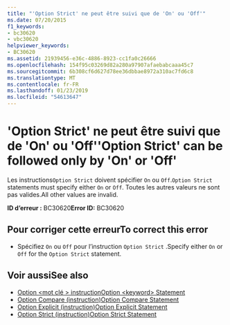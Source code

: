 ```yaml
---
title: "'Option Strict' ne peut être suivi que de 'On' ou 'Off'"
ms.date: 07/20/2015
f1_keywords:
- bc30620
- vbc30620
helpviewer_keywords:
- BC30620
ms.assetid: 21939456-e36c-4886-8923-cc1fa0c26666
ms.openlocfilehash: 154f95c03269d82a280a97907afaebabcaaa45c7
ms.sourcegitcommit: 6b308cf6d627d78ee36dbbae8972a310ac7fd6c8
ms.translationtype: MT
ms.contentlocale: fr-FR
ms.lasthandoff: 01/23/2019
ms.locfileid: "54613647"
---
```

# <a name="option-strict-can-be-followed-only-by-on-or-off"></a><span data-ttu-id="d17c4-102">'Option Strict' ne peut être suivi que de 'On' ou 'Off'</span><span class="sxs-lookup"><span data-stu-id="d17c4-102">'Option Strict' can be followed only by 'On' or 'Off'</span></span>
<span data-ttu-id="d17c4-103">Les instructions`Option Strict` doivent spécifier `On` ou `Off`.</span><span class="sxs-lookup"><span data-stu-id="d17c4-103">`Option Strict` statements must specify either `On` or `Off`.</span></span> <span data-ttu-id="d17c4-104">Toutes les autres valeurs ne sont pas valides.</span><span class="sxs-lookup"><span data-stu-id="d17c4-104">All other values are invalid.</span></span>  
  
 <span data-ttu-id="d17c4-105">**ID d’erreur :** BC30620</span><span class="sxs-lookup"><span data-stu-id="d17c4-105">**Error ID:** BC30620</span></span>  
  
## <a name="to-correct-this-error"></a><span data-ttu-id="d17c4-106">Pour corriger cette erreur</span><span class="sxs-lookup"><span data-stu-id="d17c4-106">To correct this error</span></span>  
  
-   <span data-ttu-id="d17c4-107">Spécifiez `On` ou `Off` pour l’instruction `Option Strict` .</span><span class="sxs-lookup"><span data-stu-id="d17c4-107">Specify either `On` or `Off` for the `Option Strict` statement.</span></span>  
  
## <a name="see-also"></a><span data-ttu-id="d17c4-108">Voir aussi</span><span class="sxs-lookup"><span data-stu-id="d17c4-108">See also</span></span>
- [<span data-ttu-id="d17c4-109">Option \<mot clé > instruction</span><span class="sxs-lookup"><span data-stu-id="d17c4-109">Option \<keyword> Statement</span></span>](../../visual-basic/language-reference/statements/option-keyword-statement.md)
- [<span data-ttu-id="d17c4-110">Option Compare (instruction)</span><span class="sxs-lookup"><span data-stu-id="d17c4-110">Option Compare Statement</span></span>](../../visual-basic/language-reference/statements/option-compare-statement.md)
- [<span data-ttu-id="d17c4-111">Option Explicit (instruction)</span><span class="sxs-lookup"><span data-stu-id="d17c4-111">Option Explicit Statement</span></span>](../../visual-basic/language-reference/statements/option-explicit-statement.md)
- [<span data-ttu-id="d17c4-112">Option Strict (instruction)</span><span class="sxs-lookup"><span data-stu-id="d17c4-112">Option Strict Statement</span></span>](../../visual-basic/language-reference/statements/option-strict-statement.md)
